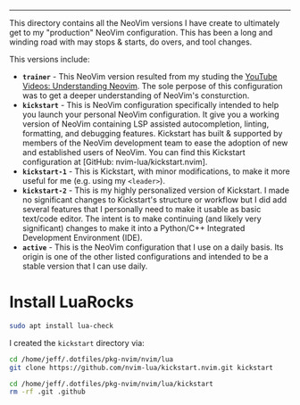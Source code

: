 <!-- vim: ts=2 sw=2 sts=2 et ai                                                 -- this is called a 'modeline' - [Modeline magic](https://vim.fandom.com/wiki/Modeline_magic), [Tab settings in Vim](https://arisweedler.medium.com/tab-settings-in-vim-1ea0863c5990) -->
<!-- vim: tabstop=2 shiftwidth=2 softtabstop=2 expandtab autoindent:            -- this is called a 'modeline' - [Modeline magic](https://vim.fandom.com/wiki/Modeline_magic), [Tab settings in Vim](https://arisweedler.medium.com/tab-settings-in-vim-1ea0863c5990) -->

<!-- markdownlint-disable MD001 MD012 MD033 MD041 MD045 -->
<!-- markdownlint-configure-file { "line-length": { "line_length": 300 } } -->
<!-- markdownlint-configure-file { "hr-style": { "style": "---------------", } } -->
<!-- markdownlint-configure-file { "blanks-around-headings": { "lines_above": 2, "lines_below": 0, } } -->
<!-- see [Markdownlint Documentation](https://docs.superoffice.com/contribute/markdown-guide/markdownlint.html) -->

<!--
Maintainer:   jeffskinnerbox@yahoo.com / www.jeffskinnerbox.me
Version:      0.0.1
-->

<!--
<div align="center">
<img src="https://raw.githubusercontent.com/jeffskinnerbox/blog/main/content/images/banners-bkgrds/work-in-progress.jpg" title="These materials require additional work and are not ready for general use." align="center" width=420px height=219px>
</div>
-->

---------------

This directory contains all the NeoVim versions I have create to ultimately get to my "production" NeoVim configuration.
This has been a long and winding road with may stops & starts, do overs, and tool changes.

This versions include:

- **`trainer`** - This NeoVim version resulted from my studing the [YouTube Videos: Understanding Neovim](https://www.youtube.com/playlist?list=PLx2ksyallYzW4WNYHD9xOFrPRYGlntAft). The sole perpose of this configuration was to get a deeper understanding of NeoVim's consturction.
- **`kickstart`** - This is NeoVim configuration specifically intended to help you launch your personal NeoVim configuration. It give you a working version of NeoVim containing LSP assisted autocompletion, linting, formatting, and debugging features. Kickstart has built & supported by members of the NeoVim development team to ease the adoption of new and established users of NeoVim. You can find this Kickstart configuration at [GitHub: nvim-lua/kickstart.nvim].
- **`kickstart-1`** - This is Kickstart, with minor modifications, to make it more useful for me (e.g. using my `<leader>`).
- **`kickstart-2`** - This is my highly personalized version of Kickstart. I made no significant changes to Kickstart's structure or workflow but I did add several features that I personally need to make it usable as basic text/code editor. The intent is to make continuing (and likely very significant) changes to make it into a Python/C++ Integrated Development Environment (IDE).
- **`active`** - This is the NeoVim configuration that I use on a daily basis. Its origin is one of the other listed configurations and intended to be a stable version that I can use daily.


# Install LuaRocks

```bash
sudo apt install lua-check
```

I created the `kickstart` directory via:

```bash
cd /home/jeff/.dotfiles/pkg-nvim/nvim/lua
git clone https://github.com/nvim-lua/kickstart.nvim.git kickstart

cd /home/jeff/.dotfiles/pkg-nvim/nvim/lua/kickstart
rm -rf .git .github
```
